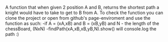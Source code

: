 A function that when given 2 position A and B, returns the shortest path a knight would have to take to get to B from A.
To check the function you can clone the project or open from github's page-enviroment and use the function as such:
-if A = (xA,xB) and B = (xB,yB) and N - the length of the chessBoard, (NxN)
-findPath(xA,xB,xB,yB,N).show() will console.log the path :)
